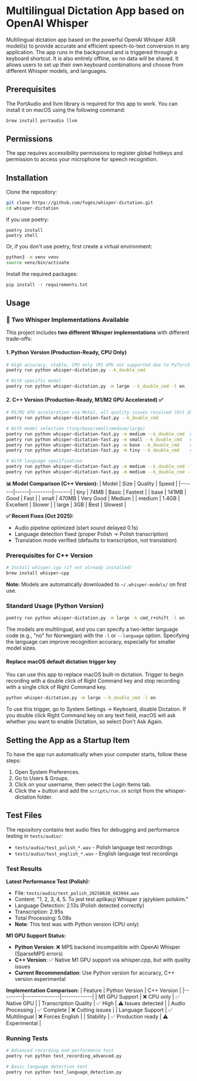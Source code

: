 # Multilingual Dictation App based on OpenAI Whisper
Multilingual dictation app based on the powerful OpenAI Whisper ASR model(s) to provide accurate and efficient speech-to-text conversion in any application. The app runs in the background and is triggered through a keyboard shortcut. It is also entirely offline, so no data will be shared. It allows users to set up their own keyboard combinations and choose from different Whisper models, and languages.

## Prerequisites
The PortAudio and llvm library is required for this app to work. You can install it on macOS using the following command:

```bash
brew install portaudio llvm
```

## Permissions
The app requires accessibility permissions to register global hotkeys and permission to access your microphone for speech recognition.

## Installation
Clone the repository:

```bash
git clone https://github.com/foges/whisper-dictation.git
cd whisper-dictation
```

If you use poetry:

```shell
poetry install
poetry shell
```

Or, if you don't use poetry, first create a virtual environment:

```bash
python3 -m venv venv
source venv/bin/activate
```

Install the required packages:

```bash
pip install -r requirements.txt
```

## Usage

### 🔄 **Two Whisper Implementations Available**

This project includes **two different Whisper implementations** with different trade-offs:

#### 1. **Python Version (Production-Ready, CPU Only)**
```bash
# High accuracy, stable, CPU only (M1 GPU not supported due to PyTorch MPS incompatibility)
poetry run python whisper-dictation.py --k_double_cmd

# With specific model
poetry run python whisper-dictation.py -m large --k_double_cmd -l en
```

#### 2. **C++ Version (Production-Ready, M1/M2 GPU Accelerated)** ✅
```bash
# M1/M2 GPU acceleration via Metal, all quality issues resolved (Oct 2025)
poetry run python whisper-dictation-fast.py --k_double_cmd

# With model selection (tiny/base/small/medium/large)
poetry run python whisper-dictation-fast.py -m medium --k_double_cmd  # Recommended
poetry run python whisper-dictation-fast.py -m small --k_double_cmd   # Balanced
poetry run python whisper-dictation-fast.py -m base --k_double_cmd    # Default
poetry run python whisper-dictation-fast.py -m tiny --k_double_cmd    # Fastest

# With language specification
poetry run python whisper-dictation-fast.py -m medium --k_double_cmd -l pl
poetry run python whisper-dictation-fast.py -m medium --k_double_cmd --allowed_languages en,pl
```

**📊 Model Comparison (C++ Version):**
| Model | Size | Quality | Speed |
|-------|------|---------|-------|
| tiny | 74MB | Basic | Fastest |
| base | 141MB | Good | Fast |
| small | 470MB | Very Good | Medium |
| medium | 1.4GB | Excellent | Slower |
| large | 3GB | Best | Slowest |

**✅ Recent Fixes (Oct 2025):**
- Audio pipeline optimized (start sound delayed 0.1s)
- Language detection fixed (proper Polish → Polish transcription)
- Translation mode verified (defaults to transcription, not translation)

### **Prerequisites for C++ Version**
```bash
# Install whisper.cpp (if not already installed)
brew install whisper-cpp
```

**Note:** Models are automatically downloaded to `~/.whisper-models/` on first use.

### **Standard Usage (Python Version)**
```bash
poetry run python whisper-dictation.py -m large -k cmd_r+shift -l en
```

The models are multilingual, and you can specify a two-letter language code (e.g., "no" for Norwegian) with the `-l` or `--language` option. Specifying the language can improve recognition accuracy, especially for smaller model sizes.

#### Replace macOS default dictation trigger key
You can use this app to replace macOS built-in dictation. Trigger to begin recording with a double click of Right Command key and stop recording with a single click of Right Command key.
```bash
python whisper-dictation.py -m large --k_double_cmd -l en
```
To use this trigger, go to System Settings -> Keyboard, disable Dictation. If you double click Right Command key on any text field, macOS will ask whether you want to enable Dictation, so select Don't Ask Again.

## Setting the App as a Startup Item
To have the app run automatically when your computer starts, follow these steps:

 1. Open System Preferences.
 2. Go to Users & Groups.
 3. Click on your username, then select the Login Items tab.
 4. Click the + button and add the `scripts/run.sh` script from the whisper-dictation folder.

## Test Files

The repository contains test audio files for debugging and performance testing in `tests/audio/`:

- `tests/audio/test_polish_*.wav` - Polish language test recordings
- `tests/audio/test_english_*.wav` - English language test recordings

### Test Results

**Latest Performance Test (Polish):**
- File: `tests/audio/test_polish_20250630_083944.wav`
- Content: "1, 2, 3, 4, 5. To jest test aplikacji Whisper z językiem polskim."
- Language Detection: 2.13s (Polish detected correctly)
- Transcription: 2.95s
- Total Processing: 5.08s
- **Note**: This test was with Python version (CPU only)

**M1 GPU Support Status:**
- **Python Version**: ❌ MPS backend incompatible with OpenAI Whisper (SparseMPS errors)
- **C++ Version**: ✅ Native M1 GPU support via whisper.cpp, but with quality issues
- **Current Recommendation**: Use Python version for accuracy, C++ version experimental

**Implementation Comparison:**
| Feature | Python Version | C++ Version |
|---------|---------------|-------------|
| M1 GPU Support | ❌ CPU only | ✅ Native GPU |
| Transcription Quality | ✅ High | ⚠️ Issues detected |
| Audio Processing | ✅ Complete | ❌ Cutting issues |
| Language Support | ✅ Multilingual | ❌ Forces English |
| Stability | ✅ Production ready | ⚠️ Experimental |

### Running Tests

```bash
# Advanced recording and performance test
poetry run python test_recording_advanced.py

# Basic language detection test
poetry run python test_language_detection.py
```
